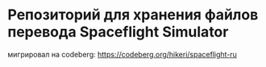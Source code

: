 # Репозиторий для хранения файлов перевода Spaceflight Simulator
мигрировал на codeberg: https://codeberg.org/hikeri/spaceflight-ru
